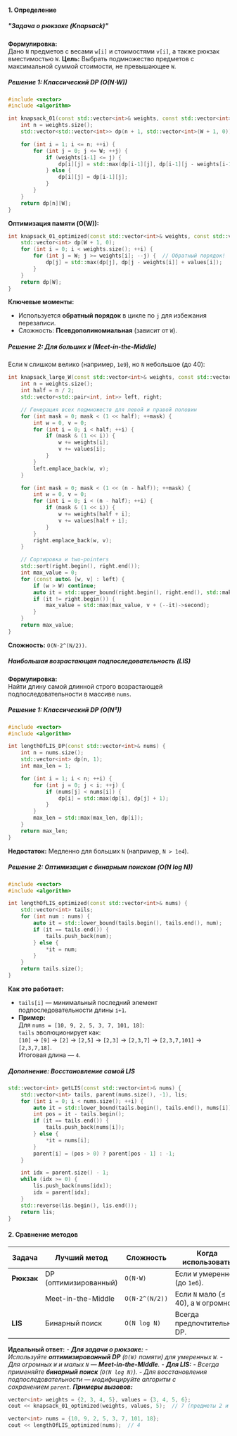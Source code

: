 #### **1. Определение**
##### "Задача о рюкзаке (Knapsack)"
**Формулировка:**  
Дано `N` предметов с весами `w[i]` и стоимостями `v[i]`, а также рюкзак вместимостью `W`.
**Цель:** Выбрать подмножество предметов с максимальной суммой стоимости, не превышающее `W`.

##### **Решение 1: Классический DP (O(N⋅W))**
```cpp
#include <vector>
#include <algorithm>

int knapsack_01(const std::vector<int>& weights, const std::vector<int>& values, int W) {
    int n = weights.size();
    std::vector<std::vector<int>> dp(n + 1, std::vector<int>(W + 1, 0));

    for (int i = 1; i <= n; ++i) {
        for (int j = 0; j <= W; ++j) {
            if (weights[i-1] <= j) {
                dp[i][j] = std::max(dp[i-1][j], dp[i-1][j - weights[i-1]] + values[i-1]);
            } else {
                dp[i][j] = dp[i-1][j];
            }
        }
    }
    return dp[n][W];
}
```
**Оптимизация памяти (O(W)):**
```cpp
int knapsack_01_optimized(const std::vector<int>& weights, const std::vector<int>& values, int W) {
    std::vector<int> dp(W + 1, 0);
    for (int i = 0; i < weights.size(); ++i) {
        for (int j = W; j >= weights[i]; --j) {  // Обратный порядок!
            dp[j] = std::max(dp[j], dp[j - weights[i]] + values[i]);
        }
    }
    return dp[W];
}
```
**Ключевые моменты:**
- Используется **обратный порядок** в цикле по `j` для избежания перезаписи.
- Сложность: **Псевдополиномиальная** (зависит от `W`).

##### **Решение 2: Для больших `W` (Meet-in-the-Middle)**
Если `W` слишком велико (например, `1e9`), но `N` небольшое (до 40):
```cpp
int knapsack_large_W(const std::vector<int>& weights, const std::vector<int>& values, int W) {
    int n = weights.size();
    int half = n / 2;
    std::vector<std::pair<int, int>> left, right;

    // Генерация всех подмножеств для левой и правой половин
    for (int mask = 0; mask < (1 << half); ++mask) {
        int w = 0, v = 0;
        for (int i = 0; i < half; ++i) {
            if (mask & (1 << i)) {
                w += weights[i];
                v += values[i];
            }
        }
        left.emplace_back(w, v);
    }

    for (int mask = 0; mask < (1 << (n - half)); ++mask) {
        int w = 0, v = 0;
        for (int i = 0; i < (n - half); ++i) {
            if (mask & (1 << i)) {
                w += weights[half + i];
                v += values[half + i];
            }
        }
        right.emplace_back(w, v);
    }

    // Сортировка и two-pointers
    std::sort(right.begin(), right.end());
    int max_value = 0;
    for (const auto& [w, v] : left) {
        if (w > W) continue;
        auto it = std::upper_bound(right.begin(), right.end(), std::make_pair(W - w, INT_MAX));
        if (it != right.begin()) {
            max_value = std::max(max_value, v + (--it)->second);
        }
    }
    return max_value;
}
```
**Сложность:** `O(N⋅2^(N/2))`.

##### **Наибольшая возрастающая подпоследовательность (LIS)**
**Формулировка:**  
Найти длину самой длинной строго возрастающей подпоследовательности в массиве `nums`.

##### **Решение 1: Классический DP (O(N²))**
```cpp
#include <vector>
#include <algorithm>

int lengthOfLIS_DP(const std::vector<int>& nums) {
    int n = nums.size();
    std::vector<int> dp(n, 1);
    int max_len = 1;

    for (int i = 1; i < n; ++i) {
        for (int j = 0; j < i; ++j) {
            if (nums[j] < nums[i]) {
                dp[i] = std::max(dp[i], dp[j] + 1);
            }
        }
        max_len = std::max(max_len, dp[i]);
    }
    return max_len;
}
```
**Недостаток:** Медленно для больших `N` (например, `N > 1e4`).

##### **Решение 2: Оптимизация с бинарным поиском (O(N log N))**
```cpp
#include <vector>
#include <algorithm>

int lengthOfLIS_optimized(const std::vector<int>& nums) {
    std::vector<int> tails;
    for (int num : nums) {
        auto it = std::lower_bound(tails.begin(), tails.end(), num);
        if (it == tails.end()) {
            tails.push_back(num);
        } else {
            *it = num;
        }
    }
    return tails.size();
}
```
**Как это работает:**
- `tails[i]` — минимальный последний элемент подпоследовательности длины `i+1`.
- **Пример:**  
  Для `nums = [10, 9, 2, 5, 3, 7, 101, 18]`:  
  `tails` эволюционирует как:  
  `[10]` → `[9]` → `[2]` → `[2,5]` → `[2,3]` → `[2,3,7]` → `[2,3,7,101]` → `[2,3,7,18]`.  
  Итоговая длина — `4`.

##### **Дополнение: Восстановление самой LIS**
```cpp
std::vector<int> getLIS(const std::vector<int>& nums) {
    std::vector<int> tails, parent(nums.size(), -1), lis;
    for (int i = 0; i < nums.size(); ++i) {
        auto it = std::lower_bound(tails.begin(), tails.end(), nums[i]);
        int pos = it - tails.begin();
        if (it == tails.end()) {
            tails.push_back(nums[i]);
        } else {
            *it = nums[i];
        }
        parent[i] = (pos > 0) ? parent[pos - 1] : -1;
    }

    int idx = parent.size() - 1;
    while (idx >= 0) {
        lis.push_back(nums[idx]);
        idx = parent[idx];
    }
    std::reverse(lis.begin(), lis.end());
    return lis;
}
```

#### **2. Сравнение методов**

| Задача       | Лучший метод               | Сложность      | Когда использовать               |
|--------------|----------------------------|----------------|----------------------------------|
| **Рюкзак**   | DP (оптимизированный)      | `O(N⋅W)`       | Если `W` умеренное (до `1e6`).  |
|              | Meet-in-the-Middle         | `O(N⋅2^(N/2))` | Если `N` мало (≤ 40), а `W` огромное. |
| **LIS**      | Бинарный поиск             | `O(N log N)`   | Всегда предпочтительнее DP.      |

**Идеальный ответ:**
_- **Для задачи о рюкзаке:**_
    _- Используйте **оптимизированный DP** (`O(W)` памяти) для умеренных `W`._
    _- Для огромных `W` и малых `N` — **Meet-in-the-Middle**._
_- **Для LIS:**_
    _- Всегда применяйте **бинарный поиск** (`O(N log N)`)._
    _- Для восстановления подпоследовательности — модифицируйте алгоритм с сохранением `parent`._
_**Примеры вызовов:**_
```cpp
vector<int> weights = {2, 3, 4, 5}, values = {3, 4, 5, 6};
cout << knapsack_01_optimized(weights, values, 5);  // 7 (предметы 2 и 3)  

vector<int> nums = {10, 9, 2, 5, 3, 7, 101, 18};
cout << lengthOfLIS_optimized(nums);  // 4
```